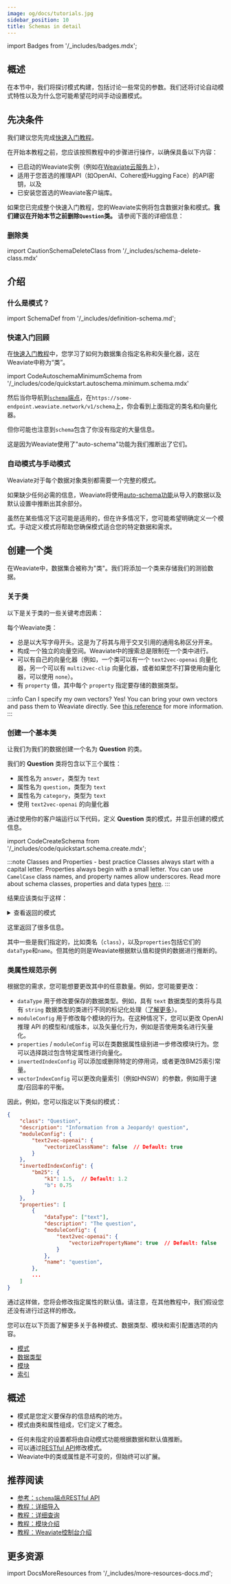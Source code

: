 ```yaml
---
image: og/docs/tutorials.jpg
sidebar_position: 10
title: Schemas in detail
---
```


import Badges from '/_includes/badges.mdx';

<Badges/>

## 概述

在本节中，我们将探讨模式构建，包括讨论一些常见的参数。我们还将讨论自动模式特性以及为什么您可能希望花时间手动设置模式。

## 先决条件

我们建议您先完成[快速入门教程](../quickstart/index.md)。

在开始本教程之前，您应该按照教程中的步骤进行操作，以确保具备以下内容：

- 已启动的Weaviate实例（例如在[Weaviate云服务](https://console.weaviate.cloud)上），
- 适用于您首选的推理API（如OpenAI、Cohere或Hugging Face）的API密钥，以及
- 已安装您首选的Weaviate客户端库。

如果您已完成整个快速入门教程，您的Weaviate实例将包含数据对象和模式。**我们建议在开始本节之前删除`Question`类。** 请参阅下面的详细信息：

### 删除类

import CautionSchemaDeleteClass from '/_includes/schema-delete-class.mdx'

<CautionSchemaDeleteClass />

## 介绍

### 什么是模式？

import SchemaDef from '/_includes/definition-schema.md';

<SchemaDef/>

### 快速入门回顾

在[快速入门教程](../quickstart/index.md)中，您学习了如何为数据集合指定名称和矢量化器，这在Weaviate中称为“类”。

import CodeAutoschemaMinimumSchema from '/_includes/code/quickstart.autoschema.minimum.schema.mdx'

<CodeAutoschemaMinimumSchema />

然后当你导航到[`schema`端点](../api/rest/schema.md)，在`https://some-endpoint.weaviate.network/v1/schema`上，你会看到上面指定的类名和向量化器。

但你可能也注意到`schema`包含了你没有指定的大量信息。

这是因为Weaviate使用了"auto-schema"功能为我们推断出了它们。

### 自动模式与手动模式

Weaviate对于每个数据对象类别都需要一个完整的模式。

如果缺少任何必需的信息，Weaviate将使用[auto-schema功能](../config-refs/schema.md#auto-schema)从导入的数据以及默认设置中推断出其余部分。

虽然在某些情况下这可能是适用的，但在许多情况下，您可能希望明确定义一个模式。手动定义模式将帮助您确保模式适合您的特定数据和需求。

## 创建一个类

在Weaviate中，数据集合被称为"类"。我们将添加一个类来存储我们的测验数据。

### 关于类

以下是关于类的一些关键考虑因素：

每个Weaviate类：
- 总是以大写字母开头。这是为了将其与用于交叉引用的通用名称区分开来。
- 构成一个独立的向量空间。Weaviate中的搜索总是限制在一个类中进行。
- 可以有自己的向量化器（例如，一个类可以有一个 `text2vec-openai` 向量化器，另一个可以有 `multi2vec-clip` 向量化器，或者如果您不打算使用向量化器，可以使用 `none`）。
- 有 `property` 值，其中每个 `property` 指定要存储的数据类型。

:::info Can I specify my own vectors?
Yes! You can bring your own vectors and pass them to Weaviate directly. See [this reference](../api/rest/objects.md#with-a-custom-vector) for more information.
:::

### 创建一个基本类

让我们为我们的数据创建一个名为 **Question** 的类。

我们的 **Question** 类将包含以下三个属性：
- 属性名为 `answer`，类型为 `text`
- 属性名为 `question`，类型为 `text`
- 属性名为 `category`，类型为 `text`
- 使用 `text2vec-openai` 的向量化器

通过使用你的客户端运行以下代码，定义 **Question** 类的模式，并显示创建的模式信息。

import CodeCreateSchema from '/_includes/code/quickstart.schema.create.mdx';

<CodeCreateSchema />

:::note Classes and Properties - best practice
Classes always start with a capital letter. Properties always begin with a small letter. You can use `CamelCase` class names, and property names allow underscores. Read more about schema classes, properties and data types [here](../config-refs/schema.md).
:::

结果应该类似于这样：

<details>
  <summary>查看返回的模式</summary>

```json
{
    "classes": [
        {
            "class": "Question",
            "description": "Information from a Jeopardy! question",
            "invertedIndexConfig": {
                "bm25": {
                    "b": 0.75,
                    "k1": 1.2
                },
                "cleanupIntervalSeconds": 60,
                "stopwords": {
                    "additions": null,
                    "preset": "en",
                    "removals": null
                }
            },
            "moduleConfig": {
                "text2vec-openai": {
                    "model": "ada",
                    "modelVersion": "002",
                    "type": "text",
                    "vectorizeClassName": true
                }
            },
            "properties": [
                {
                    "dataType": [
                        "text"
                    ],
                    "description": "The question",
                    "moduleConfig": {
                        "text2vec-openai": {
                            "skip": false,
                            "vectorizePropertyName": false
                        }
                    },
                    "name": "question",
                    "tokenization": "word"
                },
                {
                    "dataType": [
                        "text"
                    ],
                    "description": "The answer",
                    "moduleConfig": {
                        "text2vec-openai": {
                            "skip": false,
                            "vectorizePropertyName": false
                        }
                    },
                    "name": "answer",
                    "tokenization": "word"
                },
                {
                    "dataType": [
                        "text"
                    ],
                    "description": "The category",
                    "moduleConfig": {
                        "text2vec-openai": {
                            "skip": false,
                            "vectorizePropertyName": false
                        }
                    },
                    "name": "category",
                    "tokenization": "word"
                }
            ],
            "replicationConfig": {
                "factor": 1
            },
            "shardingConfig": {
                "virtualPerPhysical": 128,
                "desiredCount": 1,
                "actualCount": 1,
                "desiredVirtualCount": 128,
                "actualVirtualCount": 128,
                "key": "_id",
                "strategy": "hash",
                "function": "murmur3"
            },
            "vectorIndexConfig": {
                "skip": false,
                "cleanupIntervalSeconds": 300,
                "maxConnections": 64,
                "efConstruction": 128,
                "ef": -1,
                "dynamicEfMin": 100,
                "dynamicEfMax": 500,
                "dynamicEfFactor": 8,
                "vectorCacheMaxObjects": 1000000000000,
                "flatSearchCutoff": 40000,
                "distance": "cosine"
            },
            "vectorIndexType": "hnsw",
            "vectorizer": "text2vec-openai"
        }
    ]
}
```

</details>

这里返回了很多信息。

其中一些是我们指定的，比如类名（`class`），以及`properties`包括它们的`dataType`和`name`。但其他的则是Weaviate根据默认值和提供的数据进行推断的。

### 类属性规范示例

根据您的需求，您可能想要更改其中的任意数量。例如，您可能要更改：

- `dataType` 用于修改要保存的数据类型。例如，具有 `text` 数据类型的类将与具有 `string` 数据类型的类进行不同的标记化处理（[了解更多](../config-refs/schema.md#property-tokenization)）。
- `moduleConfig` 用于修改每个模块的行为。在这种情况下，您可以更改 OpenAI 推理 API 的模型和/或版本，以及矢量化行为，例如是否使用类名进行矢量化。
- `properties` / `moduleConfig` 可以在类数据属性级别进一步修改模块行为。您可以选择跳过包含特定属性进行向量化。
- `invertedIndexConfig` 可以添加或删除特定的停用词，或者更改BM25索引常量。
- `vectorIndexConfig` 可以更改向量索引（例如HNSW）的参数，例如用于速度/召回率的平衡。

因此，例如，您可以指定以下类似的模式：

```json
{
    "class": "Question",
    "description": "Information from a Jeopardy! question",
    "moduleConfig": {
        "text2vec-openai": {
            "vectorizeClassName": false  // Default: true
        }
    },
    "invertedIndexConfig": {
        "bm25": {
            "k1": 1.5,  // Default: 1.2
            "b": 0.75
        }
    },
    "properties": [
        {
            "dataType": ["text"],
            "description": "The question",
            "moduleConfig": {
                "text2vec-openai": {
                    "vectorizePropertyName": true  // Default: false
                }
            },
            "name": "question",
        },
        ...
    ]
}
```

通过这样做，您将会修改指定属性的默认值。请注意，在其他教程中，我们假设您还没有进行过这样的修改。

您可以在以下页面了解更多关于各种模式、数据类型、模块和索引配置选项的内容。

- [模式](../configuration/schema-configuration.md)
- [数据类型](../config-refs/datatypes.md)
- [模块](../configuration/modules.md)
- [索引](../configuration/indexes.md)

## 概述

- 模式是您定义要保存的信息结构的地方。
- 模式由类和属性组成，它们定义了概念。
<!-- - 模式中的词汇（类和属性的名称）必须是`text2vec-contextionary`的一部分。 -->
- 任何未指定的设置都将由自动模式功能根据数据和默认值推断。
- 可以通过[RESTful API](../api/rest/schema.md)修改模式。
- Weaviate中的类或属性是不可变的，但始终可以扩展。

## 推荐阅读

- [参考：`schema`端点RESTful API](../api/rest/schema.md)
- [教程：详细导入](./import.md)
- [教程：详细查询](./query.md)
- [教程：模块介绍](./modules.md)
- [教程：Weaviate控制台介绍](../../wcs/guides/console.mdx)

## 更多资源

import DocsMoreResources from '/_includes/more-resources-docs.md';

<DocsMoreResources />
